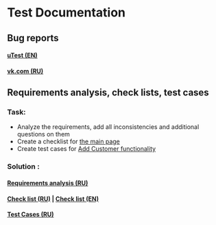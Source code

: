 # Test Documentation

## Bug reports
#### [uTest (EN)](bug_reports_u.pdf)
#### [vk.com (RU)](bug_reports_vk.pdf)

## Requirements analysis, check lists, test cases
### Task:
 - Analyze the requirements, add all inconsistencies and additional questions on them
 - Create a checklist for [the main page](https://demo.guru99.com/telecom/index.html)
 - Create test cases for [Add Customer functionality](https://demo.guru99.com/telecom/addcustomer.php)
### Solution :
#### [Requirements analysis (RU)](guru99_telecom_requirements.pdf)
#### [Check list (RU)](checklist_ru.pdf) | [Check list (EN)](checklist_en.pdf)
#### [Test Cases (RU)](test_cases.pdf)
